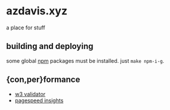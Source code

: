 # azdavis.xyz

a place for stuff

## building and deploying

some global [npm][npm] packages must be installed. just `make npm-i-g`.

## {con,per}formance

- [w3 validator][w3v]
- [pagespeed insights][pag]

[npm]: https://www.npmjs.com
[w3v]: https://validator.w3.org/nu/?showsource=yes&showoutline=yes&showimagereport=yes&doc=http%3A%2F%2Fazdavis.xyz%2F
[pag]: https://developers.google.com/speed/pagespeed/insights/?url=azdavis.xyz

